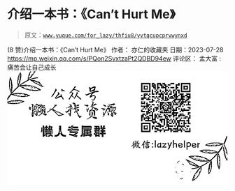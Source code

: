 # 介绍一本书：《Can’t Hurt Me》

> 原文：[`www.yuque.com/for_lazy/thfiu8/yvtqcupcprvwynxd`](https://www.yuque.com/for_lazy/thfiu8/yvtqcupcprvwynxd)

<ne-h2 id="dfd53b1b" data-lake-id="dfd53b1b"><ne-heading-ext><ne-heading-anchor></ne-heading-anchor><ne-heading-fold></ne-heading-fold></ne-heading-ext><ne-heading-content><ne-text id="uada7f981">(8 赞)介绍一本书：《Can’t Hurt Me》</ne-text></ne-heading-content></ne-h2> <ne-p id="uaff31acf" data-lake-id="uaff31acf"><ne-text id="ucb862cc6">作者： 亦仁的收藏夹</ne-text></ne-p> <ne-p id="udad390e4" data-lake-id="udad390e4"><ne-text id="u6ba3f212">日期：2023-07-28</ne-text></ne-p> <ne-p id="ud606d4e4" data-lake-id="ud606d4e4">[<ne-text id="u6d4d1b3d">https://mp.weixin.qq.com/s/PQon2SvxtzaPt2QDBD94ew</ne-text>](https://mp.weixin.qq.com/s/PQon2SvxtzaPt2QDBD94ew)</ne-p> <ne-hole id="u99b01454" data-lake-id="u99b01454"><ne-card data-card-name="hr" data-card-type="block" id="kxf7z" data-event-boundary="card"><ne-p id="ufc8882e9" data-lake-id="ufc8882e9"><ne-text id="u57a58e2e">评论区：</ne-text></ne-p> <ne-p id="u35b82d53" data-lake-id="u35b82d53"><ne-text id="u5d566802">孟大富 : 痛苦会让自己成长</ne-text></ne-p> <ne-p id="uaba0aa8b" data-lake-id="uaba0aa8b"><ne-card data-card-name="image" data-card-type="inline" id="fvzt7" data-event-boundary="card">![](img/894d30a529e7c37bcd3392323c99941c.png)  <ne-hole id="udac4cb52" data-lake-id="udac4cb52"><ne-card data-card-name="hr" data-card-type="block" id="Xo7aq" data-event-boundary="card"></ne-card></ne-hole></ne-card></ne-p></ne-card></ne-hole>